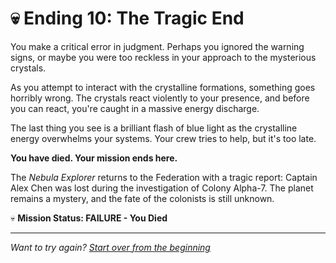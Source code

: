 # 💀 Ending 10: The Tragic End

You make a critical error in judgment. Perhaps you ignored the warning signs, or maybe you were too reckless in your approach to the mysterious crystals.

As you attempt to interact with the crystalline formations, something goes horribly wrong. The crystals react violently to your presence, and before you can react, you're caught in a massive energy discharge.

The last thing you see is a brilliant flash of blue light as the crystalline energy overwhelms your systems. Your crew tries to help, but it's too late.

**You have died. Your mission ends here.**

The *Nebula Explorer* returns to the Federation with a tragic report: Captain Alex Chen was lost during the investigation of Colony Alpha-7. The planet remains a mystery, and the fate of the colonists is still unknown.

💀 **Mission Status: FAILURE - You Died**

---

*Want to try again? [Start over from the beginning](./_start-here.md)*
